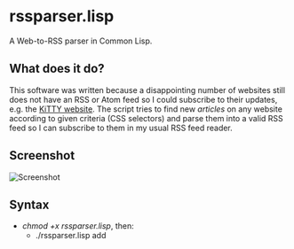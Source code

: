 # rssparser.lisp

A Web-to-RSS parser in Common Lisp.

## What does it do?

This software was written because a disappointing number of websites still does not have an RSS or Atom feed so I could subscribe to their updates, e.g. the [KiTTY website](http://www.9bis.net/kitty/?action=news&zone=en). The script tries to find new *articles* on any website according to given criteria (CSS selectors) and parse them into a valid RSS feed so I can subscribe to them in my usual RSS feed reader.

## Screenshot

![Screenshot](http://i.imgur.com/fzkvW9H.png)

## Syntax

* *chmod +x rssparser.lisp*, then:
  * ./rssparser.lisp add *<Title> <URL> <EntrySelector> <TitleSelector> [<ContentSelector>]*
  * ./rssparser.lisp delete *<ID>*
  * ./rssparser.lisp list
  * ./rssparser.lisp export *<ID>*

***Run a simple web interface on port 5000:***

* ./rssparser.lisp webserver

***Cronjob or manual feed creation command:***

* ./rssparser.lisp parse

Supported *selectors* are all valid [CSS selectors](http://www.w3schools.com/cssref/css_selectors.asp). If you don't specify a `ContentSelector` when adding a new feed, `rssparser.lisp` will use "Generated with rssparser.lisp." as every feed item's body.

### Example

If you want to subscribe to the KiTTY website, you can either use the web interface or perform the following commands:

    % ./rssparser.lisp add "KiTTY" "http://www.9bis.net/kitty/?action=news&zone=en" ".news" "h1" ""
    Success!

    % ./rssparser.lisp parse

    % ./rssparser.lisp list
    1 feed is set up:

    ID: 23  Title:        KiTTY
            URL:          http://www.9bis.net/kitty/?action=news&zone=en
            Last success: Sun, 27 Mar 2016 17:54:18 +0200

By default, the KiTTY website feed will be stored as `feeds/feed23.xml` then.

## Requirements

You'll need the files from this repository and [SBCL](http://www.sbcl.org) with [Quicklisp](http://www.quicklisp.org) set up. [SQLite3](http://www.sqlite3.org) should be available. Also, you should create a folder where your feed files should be created (`./feeds` by default). Hard links are allowed.

### Packages

Usually, Quicklisp should install the required packages for you. If you want to install them manually, `rssparser.lisp` currently requires these:

* `datafly`
* `hunchentoot`
* `cl-who`
* `parenscript`
* `smackjack`
* `lass`
* `cl-ppcre`
* `dexador`
* `clss`
* `plump`
* `plump-sexp`
* `local-time`
* `xml-emitter`

### SQLite schema

The `feeds.db` file has the following schema:

    CREATE TABLE feeds (
      id integer primary key autoincrement,
      feedtitle text not null,
      url text not null,
      entryselector text not null,
      titleselector text not null,
      contentselector text not null,
      lastsuccess integer
    );

    CREATE TABLE entries (
      id integer primary key autoincrement,
      feedid integer,
      title text not null,
      contents blob,
      url text not null,
      timestamp integer
    );

### Exporting feeds into a new database

If you want to transfer one or more of your stored feeds into a new database, that's what the `export` command is for:

    % ./rssparser.lisp export 23
    Execute this SQL command to add this feed to a new database:
      INSERT INTO feeds ('feedtitle', 'url', 'entryselector', 'titleselector', 'contentselector') VALUES ('KiTTy', 'http://www.9bis.net/kitty/?action=news&zone=en', '.news', 'h1', '');

## Configuration

You can set a couple of parameters in the `config.lisp` file:

* `+database-file+`: The SQLite database file. (Default: `feeds.db`.) Note that this file *needs* to be accessible for the RSS parser to work!
* `+feed-folder+`: The folder where the feed files should be created. (Default: `feeds/`.) The script *needs* to be able to create files there; it checks its permissions automatically and informs you if it needs some help.
* `+max-items-per-feed+`: The maximum number of items per feed. (Default: `50`.)
* `+feed-cleanup+`: If set to `t` (which is the default value), the `entries` table will automatically be purged from old entries (only *2 * `+max-items-per-feed+`* are kept). Set this to `nil` if you want to bloat your database.
* `+remove-dead-feeds+`: If set to `t`, a website which is not reachable anymore will automatically be removed from your feed list. The parser will inform you of that so if you run `rssparser.lisp` as a cronjob, you'll see what happened in your logfiles.
* `+webserver-port+`: The port to run the webserver on when `rssparser.lisp webserver` is executed. It should be available through your firewall. (Default: `5000`.)
